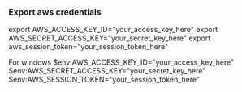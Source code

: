### Export aws credentials

export AWS_ACCESS_KEY_ID="your_access_key_here"
export AWS_SECRET_ACCESS_KEY="your_secret_key_here"
export aws_session_token="your_session_token_here"

For windows
$env:AWS_ACCESS_KEY_ID="your_access_key_here"
$env:AWS_SECRET_ACCESS_KEY="your_secret_key_here"
$env:AWS_SESSION_TOKEN="your_session_token_here"
